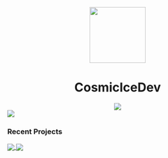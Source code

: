 <p align="center">
    <img width="128" height="128" src="https://raw.githubusercontent.com/CosmicIceDev/CosmicIceDev/master/cosmicice-snoovatar.png">
</p>
<h1 align="center">CosmicIceDev</h1>

<center><img src="https://raw.githubusercontent.com/CosmicIceDev/CosmicIceDev/master/readmejscode.png"></center>

<a href="https://github.com/CosmicIceDev/CosmicIceDev">
  <img align="center" src="https://github-readme-stats.vercel.app/api?username=CosmicIceDev&count_private=true&show_icons=true&include_all_commits=true&theme=tokyonight" />
</a>

### Recent Projects

<a href="https://github.com/512mb-xyz/512mb-Discord-Bot">
  <img align="center" src="https://github-readme-stats.vercel.app/api/pin/?username=512mb-xyz&repo=512mb-Discord-Bot" />
</a>
<a href="https://github.com/CosmicIceDev/remnote">
  <img align="center" src="https://github-readme-stats.vercel.app/api/pin/?username=CosmicIceDev&repo=remnote" />
</a>
